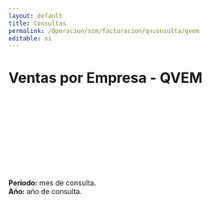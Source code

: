 ```yaml
---
layout: default
title: Consultas
permalink: /Operacion/scm/facturacion/qvconsulta/qvem
editable: si
---
```


# Ventas por Empresa - QVEM

![](qvem.pgn)

**Periodo:** mes de consulta.  
**Año:** año de consulta.  




